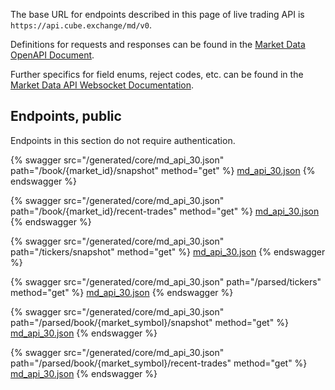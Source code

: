 The base URL for endpoints described in this page of live trading API is `https://api.cube.exchange/md/v0`.

Definitions for requests and responses can be found in the [Market Data OpenAPI Document](/generated/core/md_api_30.json).

Further specifics for field enums, reject codes, etc. can be found in the [Market Data API Websocket Documentation](./websocket-api.md).

## Endpoints, public

Endpoints in this section do not require authentication.

{% swagger src="/generated/core/md_api_30.json" path="/book/{market_id}/snapshot" method="get" %}
[md_api_30.json](/generated/core/md_api_30.json)
{% endswagger %}

{% swagger src="/generated/core/md_api_30.json" path="/book/{market_id}/recent-trades" method="get" %}
[md_api_30.json](/generated/core/md_api_30.json)
{% endswagger %}

{% swagger src="/generated/core/md_api_30.json" path="/tickers/snapshot" method="get" %}
[md_api_30.json](/generated/core/md_api_30.json)
{% endswagger %}

{% swagger src="/generated/core/md_api_30.json" path="/parsed/tickers" method="get" %}
[md_api_30.json](/generated/core/md_api_30.json)
{% endswagger %}

{% swagger src="/generated/core/md_api_30.json" path="/parsed/book/{market_symbol}/snapshot" method="get" %}
[md_api_30.json](/generated/core/md_api_30.json)
{% endswagger %}

{% swagger src="/generated/core/md_api_30.json" path="/parsed/book/{market_symbol}/recent-trades" method="get" %}
[md_api_30.json](/generated/core/md_api_30.json)
{% endswagger %}
